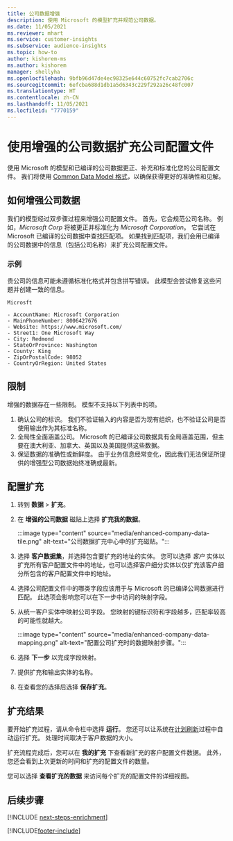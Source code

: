 ```yaml
---
title: 公司数据增强
description: 使用 Microsoft 的模型扩充并规范公司数据。
ms.date: 11/05/2021
ms.reviewer: mhart
ms.service: customer-insights
ms.subservice: audience-insights
ms.topic: how-to
author: kishorem-ms
ms.author: kishorem
manager: shellyha
ms.openlocfilehash: 9bfb96d47de4ec98325e644c60752fc7cab2706c
ms.sourcegitcommit: 6efcba688d1db1a5d6343c229f292a26c48fc007
ms.translationtype: HT
ms.contentlocale: zh-CN
ms.lasthandoff: 11/05/2021
ms.locfileid: "7770159"
---
```

# <a name="enrichment-of-company-profiles-with-enhanced-company-data"></a>使用增强的公司数据扩充公司配置文件

使用 Microsoft 的模型和已编译的公司数据更正、补充和标准化您的公司配置文件。 我们将使用 [Common Data Model 格式](/common-data-model/schema/core/applicationcommon/account)，以确保获得更好的准确性和见解。

## <a name="how-we-enhance-company-data"></a>如何增强公司数据

我们的模型经过双步骤过程来增强公司配置文件。 首先，它会规范公司名称。 例如，*Microsoft Corp* 将被更正并标准化为 *Microsoft Corporation*。 它尝试在 Microsoft 已编译的公司数据中查找匹配项。 如果找到匹配项，我们会用已编译的公司数据中的信息（包括公司名称）来扩充公司配置文件。


### <a name="example"></a>示例

贵公司的信息可能未遵循标准化格式并包含拼写错误。 此模型会尝试修复这些问题并创建一致的信息。

```Input
Microsft
```

```Output
- AccountName: Microsoft Corporation
- MainPhoneNumber: 8006427676
- Website: https://www.microsoft.com/
- Street1: One Microsoft Way
- City: Redmond
- StateOrProvince: Washington
- County: King
- ZipOrPostalCode: 98052
- CountryOrRegion: United States
```

## <a name="limitations"></a>限制

增强的数据存在一些限制。 模型不支持以下列表中的项。

1.  确认公司的标识。 我们不验证输入的内容是否为现有组织，也不验证公司是否使用输出作为其标准名称。
2.  全局性全面涵盖公司。 Microsoft 的已编译公司数据具有全局涵盖范围，但主要在澳大利亚、加拿大、英国以及美国提供这些数据。
3.  保证数据的准确性或新鲜度。 由于业务信息经常变化，因此我们无法保证所提供的增强型公司数据始终准确或最新。

## <a name="configure-the-enrichment"></a>配置扩充

1. 转到 **数据** > **扩充**。

1. 在 **增强的公司数据** 磁贴上选择 **扩充我的数据**。

   :::image type="content" source="media/enhanced-company-data-tile.png" alt-text="公司数据扩充中心中的扩充磁贴。":::

1. 选择 **客户数据集**，并选择包含要扩充的地址的实体。 您可以选择 *客户* 实体以扩充所有客户配置文件中的地址，也可以选择客户细分实体以仅扩充该客户细分所包含的客户配置文件中的地址。

1. 选择公司配置文件中的哪类字段应该用于与 Microsoft 的已编译公司数据进行匹配。 此选项会影响您可以在下一步中访问的映射字段。

1.  从统一客户实体中映射公司字段。 您映射的键标识符和字段越多，匹配率较高的可能性就越大。

    :::image type="content" source="media/enhanced-company-data-mapping.png" alt-text="配置公司扩充时的数据映射步骤。":::

1. 选择 **下一步** 以完成字段映射。

1. 提供扩充和输出实体的名称。

1. 在查看您的选择后选择 **保存扩充**。

## <a name="enrichment-results"></a>扩充结果

要开始扩充过程，请从命令栏中选择 **运行**。 您还可以让系统在[计划刷新](system.md#schedule-tab)过程中自动运行扩充。 处理时间取决于客户数据的大小。

扩充流程完成后，您可以在 **我的扩充** 下查看新扩充的客户配置文件数据。 此外，您还会看到上次更新的时间和扩充的配置文件的数量。

您可以选择 **查看扩充的数据** 来访问每个扩充的配置文件的详细视图。

## <a name="next-steps"></a>后续步骤

[!INCLUDE [next-steps-enrichment](../includes/next-steps-enrichment.md)]

[!INCLUDE[footer-include](../includes/footer-banner.md)]
